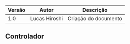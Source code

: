 |Versão|Autor|Descrição|
|------|-----|---------|
|1.0|Lucas Hiroshi|Criação do documento|

## Controlador

```Java

```
